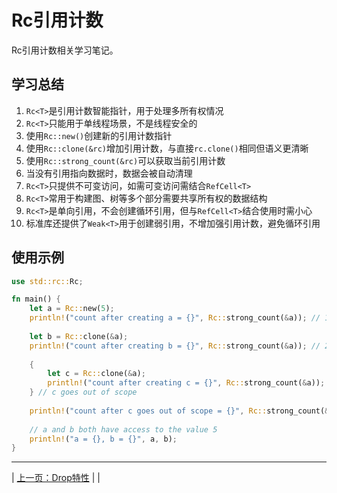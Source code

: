 # Rc引用计数

Rc引用计数相关学习笔记。

## 学习总结

1. `Rc<T>`是引用计数智能指针，用于处理多所有权情况
2. `Rc<T>`只能用于单线程场景，不是线程安全的
3. 使用`Rc::new()`创建新的引用计数指针
4. 使用`Rc::clone(&rc)`增加引用计数，与直接`rc.clone()`相同但语义更清晰
5. 使用`Rc::strong_count(&rc)`可以获取当前引用计数
6. 当没有引用指向数据时，数据会被自动清理
7. `Rc<T>`只提供不可变访问，如需可变访问需结合`RefCell<T>`
8. `Rc<T>`常用于构建图、树等多个部分需要共享所有权的数据结构
9. `Rc<T>`是单向引用，不会创建循环引用，但与`RefCell<T>`结合使用时需小心
10. 标准库还提供了`Weak<T>`用于创建弱引用，不增加强引用计数，避免循环引用

## 使用示例

```rust
use std::rc::Rc;

fn main() {
    let a = Rc::new(5);
    println!("count after creating a = {}", Rc::strong_count(&a)); // 1
    
    let b = Rc::clone(&a);
    println!("count after creating b = {}", Rc::strong_count(&a)); // 2
    
    {
        let c = Rc::clone(&a);
        println!("count after creating c = {}", Rc::strong_count(&a)); // 3
    } // c goes out of scope
    
    println!("count after c goes out of scope = {}", Rc::strong_count(&a)); // 2
    
    // a and b both have access to the value 5
    println!("a = {}, b = {}", a, b);
}
```

---

| [上一页：Drop特性](../36_drop_trait/36_drop_trait.md) | | 
